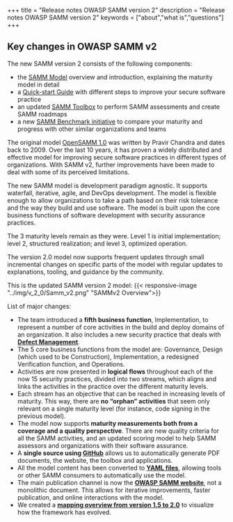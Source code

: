 +++
title = "Release notes OWASP SAMM version 2"
description = "Release notes OWASP SAMM version 2"
keywords = ["about","what is","questions"]
+++

## Key changes in OWASP SAMM v2

The new SAMM version 2 consists of the following components:

* the [SAMM Model](/model/) overview and introduction, explaining the maturity model in detail
* a [Quick-start Guide](/guidance/quick-start-guide/) with different steps to improve your secure software practice
* an updated [SAMM Toolbox](/assessment/) to perform SAMM assessments and create SAMM roadmaps
* a new [SAMM Benchmark initiative](/benchmarking/) to compare your maturity and progress with other similar organizations and teams


The original model [OpenSAMM 1.0](https://www.opensamm.org/) was written by Pravir Chandra and dates back to 2009. Over the last 10 years, it has proven a widely distributed and effective model for improving secure software practices in different types of organizations. With SAMM v2, further improvements have been made to deal with some of its perceived limitations.

The new SAMM model is development paradigm agnostic. It supports waterfall, iterative, agile, and DevOps development. The model is flexible enough to allow organizations to take a path based on their risk tolerance and the way they build and use software. The model is built upon the core business functions of software development with security assurance practices.

The 3 maturity levels remain as they were. Level 1 is initial implementation; level 2, structured realization; and level 3, optimized operation.

The version 2.0 model now supports frequent updates through small incremental changes on specific parts of the model with regular updates to explanations, tooling, and guidance by the community.

This is the updated SAMM version 2 model:
{{< responsive-image  "../img/v_2_0/Samm_v2.png" "SAMMv2 Overview">}}

List of major changes:

* The team introduced a **fifth business function**, Implementation, to represent a number of core activities in the build and deploy domains of an organization. It also includes a new security practice that deals with **[Defect Management](/model/implementation/defect-management/)**.
* The 5 core business functions from the model are: Governance, Design (which used to be Construction), Implementation, a redesigned Verification function, and Operations.
* Activities are now presented in **logical flows** throughout each of the now 15 security practices, divided into two streams, which aligns and links the activities in the practice over the different maturity levels.
* Each stream has an objective that can be reached in increasing levels of maturity. This way, there are **no “orphan” activities** that seem only relevant on a single maturity level (for instance, code signing in the previous model).
* The model now supports **maturity measurements both from a coverage and a quality perspective**. There are new quality criteria for all the SAMM activities, and an updated scoring model to help SAMM assessors and organizations with their software assurance.
* A **single source using [GitHub](https://github.com/OWASP/samm)** allows us to automatically generate PDF documents, the website, the toolbox and applications.
* All the model content has been converted to **[YAML files](https://github.com/OWASP/samm/tree/master/Supporting%20Resources/v2.0/Datamodel/Datafiles)**, allowing tools or other SAMM consumers to automatically use the model.
* The main publication channel is now the **[OWASP SAMM website](https://owaspsamm.org/)**, not a monolithic document. This allows for iterative improvements, faster publication, and online interactions with the model.
* We created a **[mapping overview from version 1.5 to 2.0](/mapping-versions)** to visualize how the framework has evolved.
